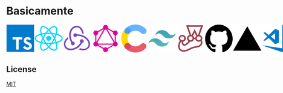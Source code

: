 # Basicamente

<div style="display: inline-flex;">
  <img src="https://github.com/WallQ/Basicamente/blob/master/docs/tech/TypeScript.png?raw=true" alt="TypeScript" width="75" height="75" />
  <img src="https://github.com/WallQ/Basicamente/blob/master/docs/tech/React.png?raw=true" alt="React" width="75" height="75" />
  <img src="https://github.com/WallQ/Basicamente/blob/master/docs/tech/Redux.png?raw=true" alt="Redux" width="75" height="75" />
  <img src="https://github.com/WallQ/Basicamente/blob/master/docs/tech/GraphQL.png?raw=true" alt="GraphQL" width="75" height="75" />
  <img src="https://github.com/WallQ/Basicamente/blob/master/docs/tech/Contentful.png?raw=true" alt="Contentful" width="75" height="75" />
  <img src="https://github.com/WallQ/Basicamente/blob/master/docs/tech/TailwindCSS.png?raw=true" alt="Tailwind CSS" width="75" height="75" />
  <img src="https://github.com/WallQ/Basicamente/blob/master/docs/tech/Jest.png?raw=true" alt="Jest" width="75" height="75" />
  <img src="https://github.com/WallQ/Basicamente/blob/master/docs/tech/GitHub.png?raw=true" alt="GitHub" width="75" height="75" />
  <img src="https://github.com/WallQ/Basicamente/blob/master/docs/tech/Vercel.png?raw=true" alt="Vercel" width="75" height="75" />
  <img src="https://github.com/WallQ/Basicamente/blob/master/docs/tech/VisualStudioCode.png?raw=true" alt="Visual Studio Code" width="75" height="75" />
</div>

## License

[MIT](https://github.com/WallQ/Basicamente/blob/master/LICENSE)
